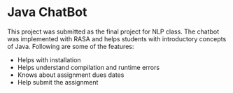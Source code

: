 # Java ChatBot

This project was submitted as the final project for NLP class. The chatbot was implemented with RASA and helps students with introductory concepts of Java. Following are some of the features:   

- Helps with installation
- Helps understand compilation and runtime errors
- Knows about assignment dues dates
- Help submit the assignment
